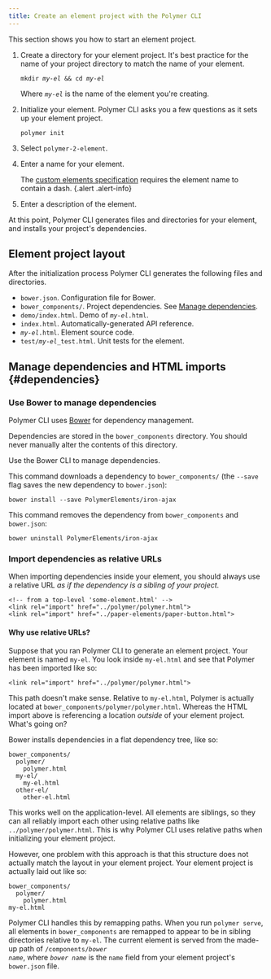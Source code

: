 ```yaml
---
title: Create an element project with the Polymer CLI
---
```


<!-- toc -->

This section shows you how to start an element project.

1.  Create a directory for your element project. It's best practice for the name
    of your project directory to match the name of your element.

    <pre><code>mkdir <var>my-el</var> && cd <var>my-el</var></code></pre>

    Where <code><var>my-el</var></code> is the name of the element you're
    creating.

1.  Initialize your element. Polymer CLI asks you a few questions as it sets up your element
    project.

        polymer init

1.  Select `polymer-2-element`.

1.  Enter a name for your element.

    The [custom elements
    specification](https://www.w3.org/TR/2016/WD-custom-elements-20160226/#concepts) requires the
    element name to contain a dash.
    {.alert .alert-info}

1.  Enter a description of the element.

At this point, Polymer CLI generates files and directories for your element, and installs your 
project's dependencies.

## Element project layout

After the initialization process Polymer CLI generates the following files and directories.

*   `bower.json`. Configuration file for Bower.
*   `bower_components/`. Project dependencies. See [Manage dependencies](#dependencies).
*   `demo/index.html`. Demo of <code><var>my-el</var></code>`.html`.
*   `index.html`. Automatically-generated API reference.
*   <code><var>my-el</var></code>`.html`. Element source code.
*   `test/`<code><var>my-el</var></code>`_test.html`. Unit tests for
    the element.

## Manage dependencies and HTML imports {#dependencies}

### Use Bower to manage dependencies

Polymer CLI uses [Bower](http://bower.io) for dependency management.

Dependencies are stored in the `bower_components` directory. You should never manually alter the
contents of this directory.

Use the Bower CLI to manage dependencies.

This command downloads a dependency to `bower_components/` (the `--save` flag saves the new 
dependency to `bower.json`):

    bower install --save PolymerElements/iron-ajax

This command removes the dependency from `bower_components` and `bower.json`:

    bower uninstall PolymerElements/iron-ajax

### Import dependencies as relative URLs

When importing dependencies inside your element, you should always use a relative URL *as if the 
dependency is a sibling of your project.*

```
<!-- from a top-level 'some-element.html' -->
<link rel="import" href="../polymer/polymer.html">
<link rel="import" href="../paper-elements/paper-button.html">
```

#### Why use relative URLs?

Suppose that you ran Polymer CLI to generate an element project. Your element is named `my-el`. 
You look inside `my-el.html` and see that Polymer has been imported like so:

    <link rel="import" href="../polymer/polymer.html">

This path doesn't make sense. Relative to `my-el.html`, Polymer is actually located at 
`bower_components/polymer/polymer.html`. Whereas the HTML import above is referencing a location 
*outside* of your element project. What's going on?

Bower installs dependencies in a flat dependency tree, like so:

    bower_components/
      polymer/
        polymer.html
      my-el/
        my-el.html
      other-el/
        other-el.html

This works well on the application-level. All elements are siblings, so they can all reliably 
import each other using relative paths like `../polymer/polymer.html`. This is why Polymer CLI 
uses relative paths when initializing your element project.

However, one problem with this approach is that this structure does not actually match the layout 
in your element project. Your element project is actually laid out like so:

    bower_components/
      polymer/
        polymer.html
    my-el.html

Polymer CLI handles this by remapping paths. When you run `polymer serve`, all elements in 
`bower_components` are remapped to appear to be in sibling directories relative to `my-el`. The 
current element is served from the made-up path of <code>/components/<var>bower name</var></code>, 
where <code><var>bower name</var></code> is the `name` field from your element project's 
`bower.json` file.